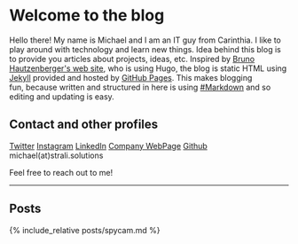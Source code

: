 # Welcome to the blog

Hello there!
My name is Michael and I am an IT guy from Carinthia. I like to play around with technology and learn new things.
Idea behind this blog is to provide you articles about projects, ideas, etc. Inspired by [Bruno Hautzenberger's web site](https://hautzenberger.at/), who is using Hugo, the blog is static HTML using [Jekyll](https://jekyllrb.com/) provided and hosted by [GitHub Pages](https://pages.github.com/). This makes blogging  
fun, because written and structured in here is using [#Markdown](https://github.com/adam-p/markdown-here/wiki/Markdown-Cheatsheet) and so editing and updating is easy. 

## Contact and other profiles
[Twitter](https://twitter.com/achildrenmile)
[Instagram](https://instagram.com/stralicreate)
[LinkedIn](https://www.linkedin.com/in/achildrenmile/)
[Company WebPage](https://strali.solutions)
[Github](https://github.com/achildrenmile)
michael(at)strali.solutions

Feel free to reach out to me!

---
## Posts

{% include_relative posts/spycam.md %}


